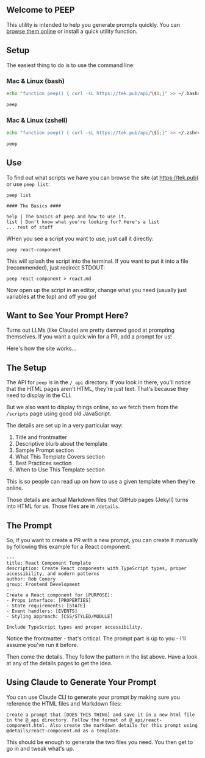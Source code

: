 ## Welcome to PEEP

This utility is intended to help you generate prompts quickly. You can [browse them online](https://tek.pub) or install a quick utility function. 

## Setup

The easiest thing to do is to use the command line:

### Mac & Linux (bash)
```sh
echo "function peep() { curl -sL https://tek.pub/api/\$1;}" >> ~/.bashrc && source ~/.bashrc

peep
```
### Mac & Linux (zshell)
```sh
echo "function peep() { curl -sL https://tek.pub/api/\$1;}" >> ~/.zshrc && source ~/.zshrc

peep
```

## Use

To find out what scripts we have you can browse the site (at https://tek.pub) or use `peep list`:

```
peep list

#### The Basics ####

help | The basics of peep and how to use it.
list | Don't know what you're looking for? Here's a list
... rest of stuff
```

WHen you see a script you want to use, just call it directly:

```
peep react-component
```

This will splash the script into the terminal. If you want to put it into a file (recommended), just redirect STDOUT:

```
peep react-component > react.md
```

Now open up the script in an editor, change what you need (usually just variables at the top) and off you go!

## Want to See Your Prompt Here?

Turns out LLMs (like Claude) are pretty damned good at prompting themselves. If you want a quick win for a PR, add a prompt for us!

Here's how the site works...

## The Setup

The API for `peep` is in the `/_api` directory. If you look in there, you'll notice that the HTML pages aren't HTML, they're just text. That's because they need to display in the CLI.

But we also want to display things online, so we fetch them from the `/scripts` page using good old JavaScript.

The details are set up in a very particular way:

1. Title and frontmatter
1. Descriptive blurb about the template
1. Sample Prompt section
1. What This Template Covers section
1. Best Practices section
1. When to Use This Template section

This is so people can read up on how to use a given template when they're online.

Those details are actual Markdown files that GitHub pages (Jekyll) turns into HTML for us. Those files are in `/details`.

## The Prompt

So, if you want to create a PR with a new prompt, you can create it manually by following this example for a React component:

```
---
title: React Component Template
description: Create React components with TypeScript types, proper accessibility, and modern patterns
author: Rob Conery
group: Frontend Development
---
Create a React component for [PURPOSE]:
- Props interface: [PROPERTIES]
- State requirements: [STATE]
- Event handlers: [EVENTS]
- Styling approach: [CSS/STYLED/MODULE]

Include TypeScript types and proper accessibility.
```

Notice the frontmatter - that's critical. The prompt part is up to you - I'll assume you've run it before.

Then come the details. They follow the pattern in the list above. Have a look at any of the details pages to get the idea.

## Using Claude to Generate Your Prompt

You can use Claude CLI to generate your prompt by making sure you reference the HTML files and Markdown files:

```
Create a prompt that [DOES THIS THING] and save it in a new html file in the @_api directory. Follow the format of @_api/react-component.html. Also create the markdown details for this prompt using @details/react-component.md as a template.
```

This should be enough to generate the two files you need. You then get to go in and tweak what's up.